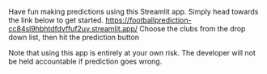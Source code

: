 Have fun making predictions using this Streamlit app.
Simply head towards the link below to get started.
https://footballprediction-cc84sl9hbhtdfdvffuf2uv.streamlit.app/
Choose the clubs from the drop down list, then hit the prediction button 

Note that using this app is entirely at your own risk. The developer will not be held accountable if prediction goes wrong.
